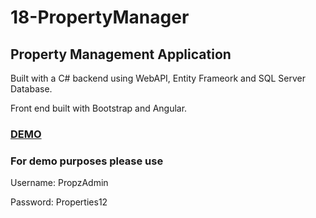 # 18-PropertyManager 
## Property Management Application 

Built with a C# backend using WebAPI, Entity Frameork and SQL Server Database. 

Front end built with Bootstrap and Angular.  

### [DEMO](http://propzweb.azurewebsites.net)

### For demo purposes please use


Username: PropzAdmin

Password: Properties12
